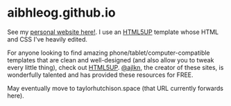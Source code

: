 # aibhleog.github.io
See my [personal website here!](http://aibhleog.github.io). I use an [HTML5UP](html5up.net) template whose HTML and CSS I've heavily edited.  

For anyone looking to find amazing phone/tablet/computer-compatible templates that are clean and well-designed (and also allow you to tweak every little thing), check out [HTML5UP](html5up.net).  [@ajlkn](http://twitter.com/ajlkn), the creator of these sites, is wonderfully talented and has provided these resources for FREE.

May eventually move to taylorhutchison.space (that URL currently forwards here).

